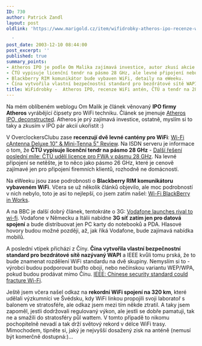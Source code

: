 ```yaml
---
ID: 730
author: Patrick Zandl
layout: post
oldlink: 'https://www.marigold.cz/item/wifidrobky-atheros-ipo-recenze-wifi-anten-ctu-a-tendr-na-28-ghz-blackberry-rim-s-wifi-cinska-bezpecnost-wifi-a-dalsi

  '
post_date: 2003-12-10 08:44:00
post_excerpt: ''
published: true
summary_points:
- Atheros IPO je podle Om Malika zajímavá investice, autor zkusí akcie ukořistit.
- ČTÚ vypisuje licenční tendr na pásmo 28 GHz, ale levné připojení nebude.
- Blackberry RIM komunikátor bude vybaven WiFi, detaily na eWeeku.
- Čína vytvořila vlastní bezpečnostní standard pro bezdrátové sítě WAPI.
title: WiFidrobky -  Atheros IPO, recenze WiFi antén, ČTÚ a tendr na 28 GHz, Blackberry RIM s WiFi, čínská bezpečnost WiFi a další…
---
```


<p>
Na mém oblíbeném weblogu Om Malik je článek věnovaný <STRONG>IPO firmy Atheros</STRONG> vyrábějící čipsety pro WiFi techniku. Článek se jmenuje <A href="http://gigaom.com/archives/2003/12/atheros_ipo_deconstructed.html" target=_blank>Atheros IPO, deconstructed</A>. Atheros je prý zajímavá investice, ostatně, myslím si to taky a zkusím v IPO pár akcií ukořistit :)</p>

<p>
V OverclockersClubu zase <STRONG>recenzují dvě levné cantény pro WiFi</STRONG>: <A href="http://www.overclockersclub.com/reviews/wifi_cantenna_review.php" target=_blank>Wi-Fi cAntenna Deluxe 10" &amp; Mini-Tenna 5" Review</A>. Na ISDN serveru je informace o tom, že <STRONG>ČTÚ vypisuje licenční tendr na pásmo 28 GHz</STRONG> - <A href="http://www.isdn.cz/clanek.php?cid=5401" target=_blank>Další řešení poslední míle: ČTÚ udělí licence pro FWA v pásmu 28 GHz</A>. Na levné připojení se netěšte, je to něco jako pásmo 26 GHz, které je cenově zajímavé jen pro připojení firemních klientů, rozhodně ne domácností. </p>

<p>
Na eWeeku jsou zase podrobnosti o <STRONG>Blackberry RIM komunikátoru vybaveném WiFi</STRONG>. Včera se už několik článků objevilo, ale moc podrobností v nich nebylo, toto je asi to nejlepší, co jsem zatím našel: <A href="http://www.eweek.com/article2/0,4149,1406240,00.asp" target=_blank>Wi-Fi BlackBerry in Works</A>. </p>

<p>
A na BBC je další dobrý článek, tentokráte o 3G: <A href="http://news.bbc.co.uk/1/hi/business/3304751.stm" target=_blank>Vodafone launches rival to wi-fi</A>. Vodafone v Německu a Itálii nabídne <STRONG>3G síť zatím jen pro datová spojení</STRONG> a bude distribuovat jen PC karty do notebooků a PDA. Hlasové hovory budou možné později, až, jak říká Vodafone, bude zajímavá nabídka mobilů. </p>

<p>
A poslední vtípek přichází z Číny. <STRONG>Čína vytvořila vlastní bezpečnostní standard pro bezdrátové sítě nazývaný WAPI</STRONG> a IEEE kvůli tomu prská, že to bude znamenat rozdělení WiFi standardu na dvě skupiny. Nemyslím si to - výrobci budou podporovat buďto obojí, nebo nečínskou variantu WEP/WPA, pokud budou prodávat mimo Čínu. <A href="http://www.infoworld.com/article/03/12/09/HNchinesestandard_1.html" target=_blank>IEEE: Chinese security standard could fracture Wi-Fi</A>.</p>

<p>
Ještě jsem včera našel odkaz na <STRONG>rekordní WiFi spojení na 320 km</STRONG>, které udělali výzkumníci ve Švédsku, kdy WiFi linkou propojili svoji laboratoř s balonem ve stratosféře, ale odkaz jsem mezi tím někde ztratil. A taky jsem zapoměl, jestli dodržovali regulovaný výkon, ale jestli se dobře pamatuji, tak ne a smažili do stratosféry půl wattem. V tomto případě to nikomu pochopitelně nevadí a tak drží světový rekord v délce WiFi trasy. Mimochodem, tipněte si, jaký je nejvyšší dosažený zisk na anténě (nemusí být komerčně dostupná:)...</p>